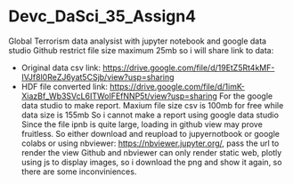 # Devc_DaSci_35_Assign4
Global Terrorism data analysist with jupyter notebook and google data studio
Github restrict file size maximum 25mb so i will share link to data:
+ Original data csv link: https://drive.google.com/file/d/19EtZ5Rt4kMF-IVJf8l0ReZJ6yat5CSjb/view?usp=sharing
+ HDF file converted link: https://drive.google.com/file/d/1imK-XiazBf_Wb3SVcL6ITWoIFEfNNP5t/view?usp=sharing
For the google data studio to make report. Maxium file size csv is 100mb for free while data size is 155mb
So i cannot make a report using google data studio
Since the file ipnb is quite large, loading in github view may prove fruitless. So either download and reupload to jupyernotbook or google colabs or using nbviewer: https://nbviewer.jupyter.org/, pass the url to render the view
Github and nbviewer can only render static web, plotly using js to display images, so i download the png and show it again, so there are some inconviniences.

